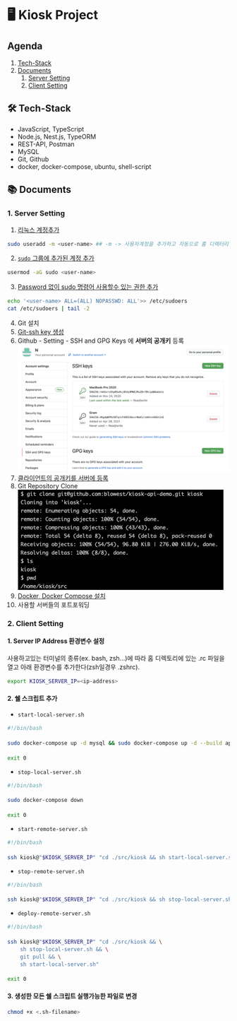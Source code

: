 # 🖥 Kiosk Project

## Agenda
1. [Tech-Stack](#TechStack)
2. [Documents](#Documents)
    1. [Server Setting](#1-Server-Setting)
    2. [Client Setting](#2-Client-Setting)

## 🛠 Tech-Stack
* JavaScript, TypeScript
* Node.js, Nest.js, TypeORM
* REST-API, Postman
* MySQL
* Git, Github
* docker, docker-compose, ubuntu, shell-script

## 📚 Documents
### 1. Server Setting
1. [리눅스 계정추가](https://jhnyang.tistory.com/10)
```bash
sudo useradd -m <user-name> ## -m -> 사용자계정을 추가하고 자동으로 홈 디렉터리 생성
```
2. [`sudo` 그룹에 추가된 계정 추가](https://www.delftstack.com/ko/howto/linux/how-to-add-sudo-users-in-ubuntu/)
```bash
usermod -aG sudo <user-name>
```
3. [Password 없이 sudo 명령어 사용할수 있는 권한 추가](https://brownbears.tistory.com/225)
```bash
echo '<user-name> ALL=(ALL) NOPASSWD: ALL'>> /etc/sudoers
cat /etc/sudoers | tail -2
```
4. Git 설치
5. [Git-ssh key 생성](https://git-scm.com/book/ko/v2/Git-%EC%84%9C%EB%B2%84-SSH-%EA%B3%B5%EA%B0%9C%ED%82%A4-%EB%A7%8C%EB%93%A4%EA%B8%B0)
6. Github - Setting - SSH and GPG Keys 에 **서버의 공개키** 등록
   ![](img/Screen%20Shot%202021-04-28%20at%204.02.59%20PM.png)
7. [클라이언트의 공개키를 서버에 등록](http://faq.add4s.com/?p=333)
8. Git Repository Clone<br>
   ![](img/Screen%20Shot%202021-04-28%20at%204.04.20%20PM.png)
9. [Docker, Docker Compose 설치](https://docs.docker.com/compose/install/)
10. 사용할 서버들의 포트포워딩

### 2. Client Setting
#### 1. Server IP Address 환경변수 설정
사용하고있는 터미널의 종류(ex. bash, zsh...)에 따라 홈 디렉토리에 있는 .<terminal-name>rc 파일을 열고 아래 환경변수를 추가한다(zsh일경우 .zshrc).
```bash
export KIOSK_SERVER_IP=<ip-address>
```
#### 2. 쉘 스크립트 추가
* `start-local-server.sh`
```bash
#!/bin/bash

sudo docker-compose up -d mysql && sudo docker-compose up -d --build api_server

exit 0
```

* `stop-local-server.sh`
```bash
#!/bin/bash

sudo docker-compose down

exit 0
```

* `start-remote-server.sh`
```bash
#!/bin/bash

ssh kiosk@"$KIOSK_SERVER_IP" "cd ./src/kiosk && sh start-local-server.sh"
```

* `stop-remote-server.sh`
```bash
#!/bin/bash

ssh kiosk@"$KIOSK_SERVER_IP" "cd ./src/kiosk && sh stop-local-server.sh"
```

* `deploy-remote-server.sh`
```bash
#!/bin/bash

ssh kiosk@"$KIOSK_SERVER_IP" "cd ./src/kiosk && \
    sh stop-local-server.sh && \
    git pull && \
    sh start-local-server.sh"
    
exit 0
```

#### 3. 생성한 모든 쉘 스크립트 실행가능한 파일로 변경
```bash
chmod +x <.sh-filename>
```
